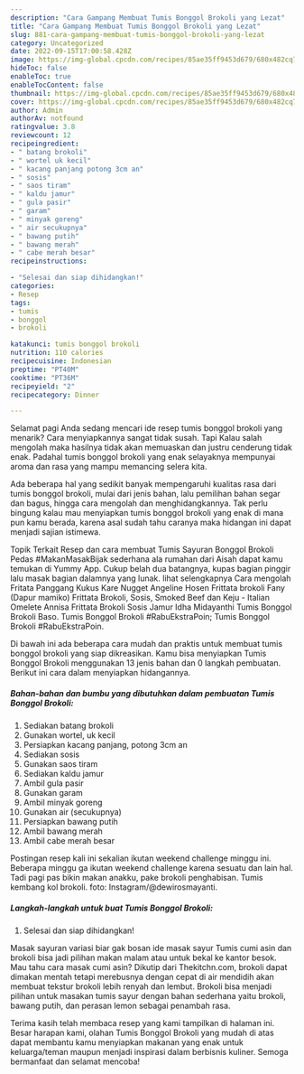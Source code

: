 ```yaml
---
description: "Cara Gampang Membuat Tumis Bonggol Brokoli yang Lezat"
title: "Cara Gampang Membuat Tumis Bonggol Brokoli yang Lezat"
slug: 881-cara-gampang-membuat-tumis-bonggol-brokoli-yang-lezat
category: Uncategorized
date: 2022-09-15T17:00:58.428Z
image: https://img-global.cpcdn.com/recipes/85ae35ff9453d679/680x482cq70/tumis-bonggol-brokoli-foto-resep-utama.jpg
hideToc: false
enableToc: true
enableTocContent: false
thumbnail: https://img-global.cpcdn.com/recipes/85ae35ff9453d679/680x482cq70/tumis-bonggol-brokoli-foto-resep-utama.jpg
cover: https://img-global.cpcdn.com/recipes/85ae35ff9453d679/680x482cq70/tumis-bonggol-brokoli-foto-resep-utama.jpg
author: Admin
authorAv: notfound
ratingvalue: 3.8
reviewcount: 12
recipeingredient:
- " batang brokoli"
- " wortel uk kecil"
- " kacang panjang potong 3cm an"
- " sosis"
- " saos tiram"
- " kaldu jamur"
- " gula pasir"
- " garam"
- " minyak goreng"
- " air secukupnya"
- " bawang putih"
- " bawang merah"
- " cabe merah besar"
recipeinstructions:

- "Selesai dan siap dihidangkan!"
categories:
- Resep
tags:
- tumis
- bonggol
- brokoli

katakunci: tumis bonggol brokoli 
nutrition: 110 calories
recipecuisine: Indonesian
preptime: "PT40M"
cooktime: "PT36M"
recipeyield: "2"
recipecategory: Dinner

---
```



Selamat pagi Anda sedang mencari ide resep tumis bonggol brokoli yang menarik? Cara menyiapkannya sangat tidak susah. Tapi Kalau salah mengolah maka hasilnya tidak akan memuaskan dan justru cenderung tidak enak. Padahal tumis bonggol brokoli yang enak selayaknya mempunyai aroma dan rasa yang mampu memancing selera kita.


Ada beberapa hal yang sedikit banyak mempengaruhi kualitas rasa dari tumis bonggol brokoli, mulai dari jenis bahan, lalu pemilihan bahan segar dan bagus, hingga cara mengolah dan menghidangkannya. Tak perlu bingung kalau mau menyiapkan tumis bonggol brokoli yang enak di mana pun kamu berada, karena asal sudah tahu caranya maka hidangan ini dapat menjadi sajian istimewa.

Topik Terkait Resep dan cara membuat Tumis Sayuran Bonggol Brokoli Pedas #MakanMasakBijak sederhana ala rumahan dari Aisah dapat kamu temukan di Yummy App. Cukup belah dua batangnya, kupas bagian pinggir lalu masak bagian dalamnya yang lunak. lihat selengkapnya Cara mengolah Fritata Panggang Kukus Kare Nugget Angeline Hosen Frittata brokoli Fany (Dapur mamiko) Frittata Brokoli, Sosis, Smoked Beef dan Keju - Italian Omelete Annisa Frittata Brokoli Sosis Jamur Idha Midayanthi Tumis Bonggol Brokoli Baso. Tumis Bonggol Brokoli #RabuEkstraPoin; Tumis Bonggol Brokoli #RabuEkstraPoin.


Di bawah ini ada beberapa cara mudah dan praktis untuk membuat tumis bonggol brokoli yang siap dikreasikan. Kamu bisa menyiapkan Tumis Bonggol Brokoli menggunakan 13 jenis bahan dan 0 langkah pembuatan. Berikut ini cara dalam menyiapkan hidangannya.

<!--inarticleads1-->

##### Bahan-bahan dan bumbu yang dibutuhkan dalam pembuatan Tumis Bonggol Brokoli:

1. Sediakan  batang brokoli
1. Gunakan  wortel, uk kecil
1. Persiapkan  kacang panjang, potong 3cm an
1. Sediakan  sosis
1. Gunakan  saos tiram
1. Sediakan  kaldu jamur
1. Ambil  gula pasir
1. Gunakan  garam
1. Ambil  minyak goreng
1. Gunakan  air (secukupnya)
1. Persiapkan  bawang putih
1. Ambil  bawang merah
1. Ambil  cabe merah besar


Postingan resep kali ini sekalian ikutan weekend challenge minggu ini. Beberapa minggu ga ikutan weekend challenge karena sesuatu dan lain hal. Tadi pagi pas bikin makan anakku, pake brokoli penghabisan. Tumis kembang kol brokoli. foto: Instagram/@dewirosmayanti. 

<!--inarticleads2-->

##### Langkah-langkah untuk buat Tumis Bonggol Brokoli:


1. Selesai dan siap dihidangkan!

Masak sayuran variasi biar gak bosan ide masak sayur Tumis cumi asin dan brokoli bisa jadi pilihan makan malam atau untuk bekal ke kantor besok. Mau tahu cara masak cumi asin? Dikutip dari Thekitchn.com, brokoli dapat dimakan mentah tetapi merebusnya dengan cepat di air mendidih akan membuat tekstur brokoli lebih renyah dan lembut. Brokoli bisa menjadi pilihan untuk masakan tumis sayur dengan bahan sederhana yaitu brokoli, bawang putih, dan perasan lemon sebagai penambah rasa. 

Terima kasih telah membaca resep yang kami tampilkan di halaman ini. Besar harapan kami, olahan Tumis Bonggol Brokoli yang mudah di atas dapat membantu kamu menyiapkan makanan yang enak untuk keluarga/teman maupun menjadi inspirasi dalam berbisnis kuliner. Semoga bermanfaat dan selamat mencoba!
